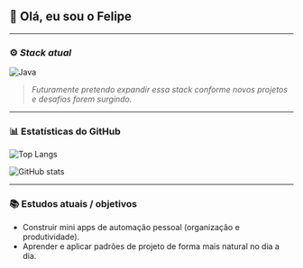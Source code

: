 ## 👋 Olá, eu sou o Felipe

---

### ⚙️ *Stack atual*

![Java](https://img.shields.io/badge/Java-%23ED8B00.svg?logo=openjdk\&logoColor=white)

> *Futuramente pretendo expandir essa stack conforme novos projetos e desafios forem surgindo.*

---


### 📊 Estatísticas do GitHub

![Top Langs](https://github-readme-stats.vercel.app/api/top-langs/?username=Felipe-Salome\&layout=compact\&theme=dracula)

![GitHub stats](https://github-readme-stats.vercel.app/api?username=Felipe-Salome\&show_icons=true\&count_private=true\&theme=dracula)

---

### 📚 Estudos atuais / objetivos

* Construir mini apps de automação pessoal (organização e produtividade).
* Aprender e aplicar padrões de projeto de forma mais natural no dia a dia.
